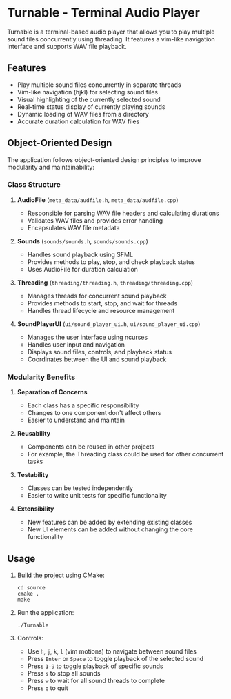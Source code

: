 # Turnable - Terminal Audio Player

Turnable is a terminal-based audio player that allows you to play multiple sound files concurrently using threading. It features a vim-like navigation interface and supports WAV file playback.

## Features

- Play multiple sound files concurrently in separate threads
- Vim-like navigation (hjkl) for selecting sound files
- Visual highlighting of the currently selected sound
- Real-time status display of currently playing sounds
- Dynamic loading of WAV files from a directory
- Accurate duration calculation for WAV files

## Object-Oriented Design

The application follows object-oriented design principles to improve modularity and maintainability:

### Class Structure

1. **AudioFile** (`meta_data/audfile.h`, `meta_data/audfile.cpp`)
   - Responsible for parsing WAV file headers and calculating durations
   - Validates WAV files and provides error handling
   - Encapsulates WAV file metadata

2. **Sounds** (`sounds/sounds.h`, `sounds/sounds.cpp`)
   - Handles sound playback using SFML
   - Provides methods to play, stop, and check playback status
   - Uses AudioFile for duration calculation

3. **Threading** (`threading/threading.h`, `threading/threading.cpp`)
   - Manages threads for concurrent sound playback
   - Provides methods to start, stop, and wait for threads
   - Handles thread lifecycle and resource management

4. **SoundPlayerUI** (`ui/sound_player_ui.h`, `ui/sound_player_ui.cpp`)
   - Manages the user interface using ncurses
   - Handles user input and navigation
   - Displays sound files, controls, and playback status
   - Coordinates between the UI and sound playback

### Modularity Benefits

1. **Separation of Concerns**
   - Each class has a specific responsibility
   - Changes to one component don't affect others
   - Easier to understand and maintain

2. **Reusability**
   - Components can be reused in other projects
   - For example, the Threading class could be used for other concurrent tasks

3. **Testability**
   - Classes can be tested independently
   - Easier to write unit tests for specific functionality

4. **Extensibility**
   - New features can be added by extending existing classes
   - New UI elements can be added without changing the core functionality

## Usage

1. Build the project using CMake:
   ```
   cd source
   cmake .
   make
   ```

2. Run the application:
   ```
   ./Turnable
   ```

3. Controls:
   - Use `h`, `j`, `k`, `l` (vim motions) to navigate between sound files
   - Press `Enter` or `Space` to toggle playback of the selected sound
   - Press `1-9` to toggle playback of specific sounds
   - Press `s` to stop all sounds
   - Press `w` to wait for all sound threads to complete
   - Press `q` to quit
